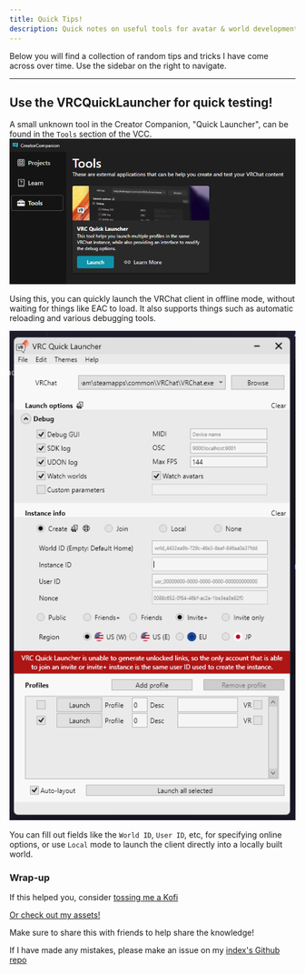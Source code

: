 ```yaml
---
title: Quick Tips!
description: Quick notes on useful tools for avatar & world development.
---
```


Below you will find a collection of random tips and tricks I have come across over time. Use the sidebar on the right to navigate.

---

## Use the VRCQuickLauncher for quick testing!
A small unknown tool in the Creator Companion, "Quick Launcher", can be found in the `Tools` section of the VCC.
![img.png](../../../assets/notes/quick-tips/img.png)

Using this, you can quickly launch the VRChat client in offline mode, without waiting for things like EAC to load. It also supports things such as automatic reloading and various debugging tools.

![img_1.png](../../../assets/notes/quick-tips/img_1.png)

You can fill out fields like the `World ID`, `User ID`, etc, for specifying online options, or use `Local` mode to launch the client directly into a locally built world.

### Wrap-up

If this helped you, consider [tossing me a Kofi](https://ko-fi.com/angelware)

<script type='text/javascript' src='https://storage.ko-fi.com/cdn/widget/Widget_2.js'></script><script type='text/javascript'>kofiwidget2.init('Support Me on Ko-fi', '#272727', 'J3J0HS3SU');kofiwidget2.draw();</script> 

[Or check out my assets!](https://angelware.net/)

Make sure to share this with friends to help share the knowledge!

If I have made any mistakes, please make an issue on my [index's Github repo](https://github.com/uhKayla/AW_Index)